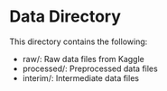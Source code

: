 # Data Directory
This directory contains the following:
- raw/: Raw data files from Kaggle
- processed/: Preprocessed data files
- interim/: Intermediate data files